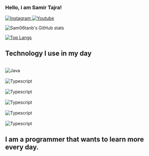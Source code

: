 ### Hello, i am Samir Tajra!

[![Instagram](https://img.shields.io/badge/Instagram-E4405F?style=for-the-badge&logo=instagram&logoColor=white)
](https://www.instagram.com/samirtajra6/)
[![Youtube](https://img.shields.io/badge/YouTube-FF0000?style=for-the-badge&logo=youtube&logoColor=white)](https://www.youtube.com/channel/UCgp6BkyctNOxTs1DnKNFjAA)

![Sam06tanb's GitHub stats](https://github-readme-stats.vercel.app/api?username=Sam06tanb&show_icons=true&theme=radical)

[![Top Langs](https://github-readme-stats.vercel.app/api/top-langs/?username=Sam06tanb&layout=donut)](https://github.com/Sam06tanb/github-readme-stats)

## Technology I use in my day

<div style="display: inline_block"><br/>
<img align="center" alt="Java" src="https://img.shields.io/badge/Java-ED8B00?style=for-the-badge&logo=openjdk&logoColor=white">
</div>
<div style="display: inline_block"><br/>
<img align="center" alt="Typescript" src="https://img.shields.io/badge/Postman-007ACC?style=for-the-badge&logo=postman&logoColor=orange">
</div>
<div style="display: inline_block"><br/>
<img align="center" alt="Typescript" src="https://img.shields.io/badge/ApacheTomcat-ED8B00?style=for-the-badge&logo=apachetomcat&logoColor=white">
</div>
<div style="display: inline_block"><br/>
<img align="center" alt="Typescript" src="https://img.shields.io/badge/Springboot-239120?style=for-the-badge&logo=springboot&logoColor=white">
</div>
<div style="display: inline_block"><br/>
<img align="center" alt="Typescript" src="https://img.shields.io/badge/Postgresql-007ACC?style=for-the-badge&logo=postgresql&logoColor=white">
</div>
<div style="display: inline_block"><br/>
<img align="center" alt="Typescript" src="https://img.shields.io/badge/Maven-007ACC?style=for-the-badge&logo=maven&logoColor=purple">
</div>


## I am a programmer that wants to learn more every day.
